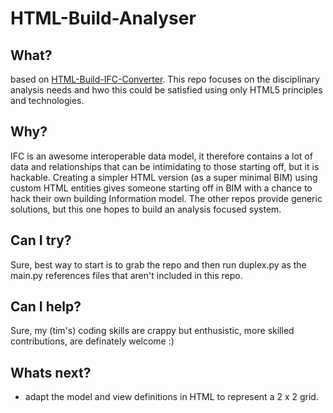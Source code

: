 # HTML-Build-Analyser

## What?
based on [HTML-Build-IFC-Converter](https://github.com/timmcginley/HTML-Build-IFC-Converter). This repo focuses on the disciplinary analysis needs and hwo this could be satisfied using only HTML5 principles and technologies.

## Why?
IFC is an awesome interoperable data model, it therefore contains a lot of data and relationships that can be intimidating to those starting off, but it is hackable. Creating a simpler HTML version (as a super minimal BIM) using custom HTML entities gives someone starting off in BIM with a chance to hack their own building Information model. The other repos provide generic solutions, but this one hopes to build an analysis focused system.

## Can I try?
Sure, best way to start is to grab the repo and then run duplex.py as the main.py references files that aren't included in this repo.

## Can I help?
Sure, my (tim's) coding skills are crappy but enthusistic, more skilled contributions, are definately welcome :)

## Whats next?

- adapt the model and view definitions in HTML to represent a 2 x 2 grid. 

